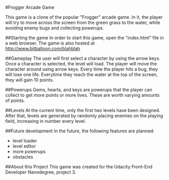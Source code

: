 #Frogger Arcade Game

This game is a clone of the popular "Frogger" arcade game. In it, the player will try to move across the screen from the green grass to the water, while avoiding enemy bugs and collecting powerups.

##Starting the game
In order to start this game, open the "index.html" file in a web browser. The game is also hosted at http://www.bitballoon.com/blahblah

##Gameplay
The user will first select a character by using the arrow keys. Once a character is selected, the level will load. The player will move the character around using arrow keys. Every time the player hits a bug, they will lose one life. Everytime they reach the water at the top of the screen, they will gain 10 points.

##Powerups
Gems, hearts, and keys are powerups that the player can collect to get more points or more lives. These are worth varying amounts of points.

##Levels
At the current time, only the first two levels have been designed. After that, levels are generated by randomly placing enemies on the playing field, increasing in number every level.

##Future development
In the future, the following features are planned:
- level loader
- level editor
- more powerups
- obstacles

##About this Project
This game was created for the Udacity Front-End Developer Nanodegree, project 3.
